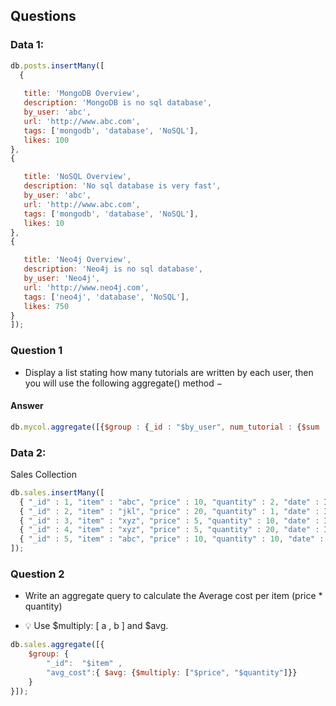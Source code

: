 ## Questions
### Data 1: 
```javascript
db.posts.insertMany([
  {
   
   title: 'MongoDB Overview', 
   description: 'MongoDB is no sql database',
   by_user: 'abc',
   url: 'http://www.abc.com',
   tags: ['mongodb', 'database', 'NoSQL'],
   likes: 100
},
{

   title: 'NoSQL Overview', 
   description: 'No sql database is very fast',
   by_user: 'abc',
   url: 'http://www.abc.com',
   tags: ['mongodb', 'database', 'NoSQL'],
   likes: 10
},
{

   title: 'Neo4j Overview', 
   description: 'Neo4j is no sql database',
   by_user: 'Neo4j',
   url: 'http://www.neo4j.com',
   tags: ['neo4j', 'database', 'NoSQL'],
   likes: 750
}
]);
```
### Question 1

- Display a list stating how many tutorials are written by each user, then you will use the following aggregate() method −


#### Answer
```javascript
db.mycol.aggregate([{$group : {_id : "$by_user", num_tutorial : {$sum : 1}}}])
```
### Data 2:
Sales Collection
```javascript
db.sales.insertMany([ 
  { "_id" : 1, "item" : "abc", "price" : 10, "quantity" : 2, "date" : ISODate("2014-03-01T08:00:00Z") },
  { "_id" : 2, "item" : "jkl", "price" : 20, "quantity" : 1, "date" : ISODate("2014-03-01T09:00:00Z") },
  { "_id" : 3, "item" : "xyz", "price" : 5, "quantity" : 10, "date" : ISODate("2014-03-15T09:00:00Z") },
  { "_id" : 4, "item" : "xyz", "price" : 5, "quantity" : 20, "date" : ISODate("2014-04-04T11:21:39.736Z") },
  { "_id" : 5, "item" : "abc", "price" : 10, "quantity" : 10, "date" : ISODate("2014-04-04T21:23:13.331Z") }
]);
```

### Question 2

- Write an aggregate query to calculate the Average cost per item (price * quantity)

- :bulb: Use $multiply: \[ a , b \] and $avg.

```javascript
db.sales.aggregate([{
    $group: { 
        "_id":  "$item" ,
        "avg_cost":{ $avg: {$multiply: ["$price", "$quantity"]}}
    }
}]);
```
